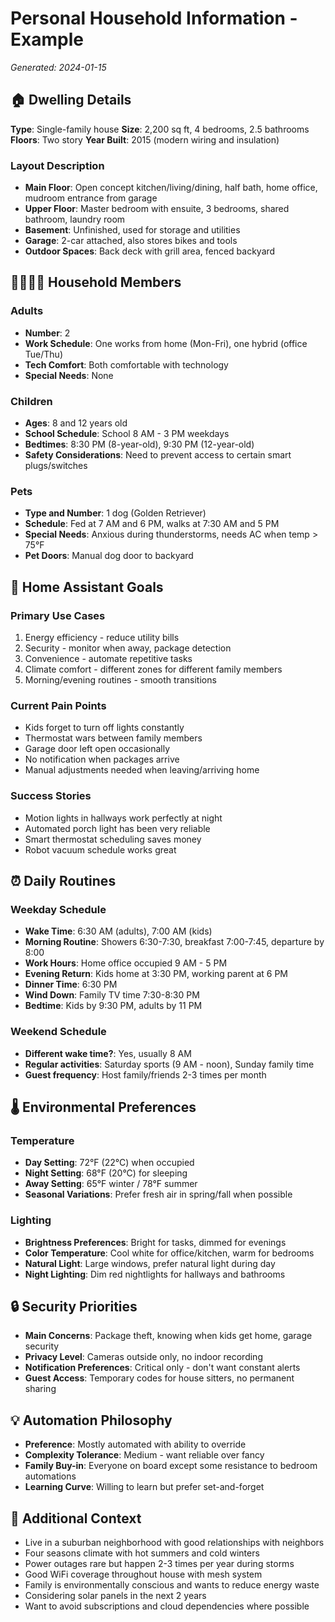 # Personal Household Information - Example
*Generated: 2024-01-15*

## 🏠 Dwelling Details
**Type**: Single-family house
**Size**: 2,200 sq ft, 4 bedrooms, 2.5 bathrooms
**Floors**: Two story
**Year Built**: 2015 (modern wiring and insulation)

### Layout Description
- **Main Floor**: Open concept kitchen/living/dining, half bath, home office, mudroom entrance from garage
- **Upper Floor**: Master bedroom with ensuite, 3 bedrooms, shared bathroom, laundry room
- **Basement**: Unfinished, used for storage and utilities
- **Garage**: 2-car attached, also stores bikes and tools
- **Outdoor Spaces**: Back deck with grill area, fenced backyard

## 👨‍👩‍👧‍👦 Household Members

### Adults
- **Number**: 2
- **Work Schedule**: One works from home (Mon-Fri), one hybrid (office Tue/Thu)
- **Tech Comfort**: Both comfortable with technology
- **Special Needs**: None

### Children
- **Ages**: 8 and 12 years old
- **School Schedule**: School 8 AM - 3 PM weekdays
- **Bedtimes**: 8:30 PM (8-year-old), 9:30 PM (12-year-old)
- **Safety Considerations**: Need to prevent access to certain smart plugs/switches

### Pets
- **Type and Number**: 1 dog (Golden Retriever)
- **Schedule**: Fed at 7 AM and 6 PM, walks at 7:30 AM and 5 PM
- **Special Needs**: Anxious during thunderstorms, needs AC when temp > 75°F
- **Pet Doors**: Manual dog door to backyard

## 🎯 Home Assistant Goals

### Primary Use Cases
1. Energy efficiency - reduce utility bills
2. Security - monitor when away, package detection
3. Convenience - automate repetitive tasks
4. Climate comfort - different zones for different family members
5. Morning/evening routines - smooth transitions

### Current Pain Points
- Kids forget to turn off lights constantly
- Thermostat wars between family members
- Garage door left open occasionally
- No notification when packages arrive
- Manual adjustments needed when leaving/arriving home

### Success Stories
- Motion lights in hallways work perfectly at night
- Automated porch light has been very reliable
- Smart thermostat scheduling saves money
- Robot vacuum schedule works great

## ⏰ Daily Routines

### Weekday Schedule
- **Wake Time**: 6:30 AM (adults), 7:00 AM (kids)
- **Morning Routine**: Showers 6:30-7:30, breakfast 7:00-7:45, departure by 8:00
- **Work Hours**: Home office occupied 9 AM - 5 PM
- **Evening Return**: Kids home at 3:30 PM, working parent at 6 PM
- **Dinner Time**: 6:30 PM
- **Wind Down**: Family TV time 7:30-8:30 PM
- **Bedtime**: Kids by 9:30 PM, adults by 11 PM

### Weekend Schedule
- **Different wake time?**: Yes, usually 8 AM
- **Regular activities**: Saturday sports (9 AM - noon), Sunday family time
- **Guest frequency**: Host family/friends 2-3 times per month

## 🌡️ Environmental Preferences

### Temperature
- **Day Setting**: 72°F (22°C) when occupied
- **Night Setting**: 68°F (20°C) for sleeping
- **Away Setting**: 65°F winter / 78°F summer
- **Seasonal Variations**: Prefer fresh air in spring/fall when possible

### Lighting
- **Brightness Preferences**: Bright for tasks, dimmed for evenings
- **Color Temperature**: Cool white for office/kitchen, warm for bedrooms
- **Natural Light**: Large windows, prefer natural light during day
- **Night Lighting**: Dim red nightlights for hallways and bathrooms

## 🔒 Security Priorities
- **Main Concerns**: Package theft, knowing when kids get home, garage security
- **Privacy Level**: Cameras outside only, no indoor recording
- **Notification Preferences**: Critical only - don't want constant alerts
- **Guest Access**: Temporary codes for house sitters, no permanent sharing

## 💡 Automation Philosophy
- **Preference**: Mostly automated with ability to override
- **Complexity Tolerance**: Medium - want reliable over fancy
- **Family Buy-in**: Everyone on board except some resistance to bedroom automations
- **Learning Curve**: Willing to learn but prefer set-and-forget

## 📝 Additional Context
- Live in a suburban neighborhood with good relationships with neighbors
- Four seasons climate with hot summers and cold winters
- Power outages rare but happen 2-3 times per year during storms
- Good WiFi coverage throughout house with mesh system
- Family is environmentally conscious and wants to reduce energy waste
- Considering solar panels in the next 2 years
- Want to avoid subscriptions and cloud dependencies where possible
